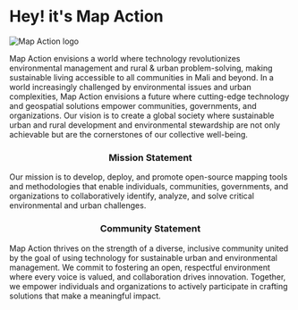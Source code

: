 # Hey! it's Map Action
![Map Action logo](https://map-action.com/wp-content/uploads/2023/09/Logo-map-action.webp)

Map Action envisions a world where technology revolutionizes environmental management and rural & urban problem-solving, making sustainable living accessible to all communities in Mali and beyond.
In a world increasingly challenged by environmental issues and urban complexities, Map Action envisions a future where cutting-edge technology and geospatial solutions empower communities, governments, and organizations. Our vision is to create a global society where sustainable urban and rural development and environmental stewardship are not only achievable but are the cornerstones of our collective well-being.

<h3 align="center">Mission Statement</h1>

Our mission is to develop, deploy, and promote open-source mapping tools and methodologies that enable individuals, communities, governments, and organizations to collaboratively identify, analyze, and solve critical environmental and urban challenges.

<h3 align=center>Community Statement</h1>
Map Action thrives on the strength of a diverse, inclusive community united by the goal of using technology for sustainable urban and environmental management. We commit to fostering an open, respectful environment where every voice is valued, and collaboration drives innovation. Together, we empower individuals and organizations to actively participate in crafting solutions that make a meaningful impact.
